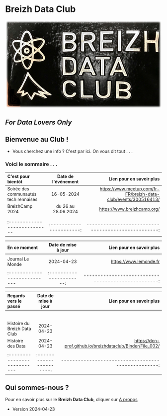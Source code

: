 # Breizh Data Club

![Plaque du Breizh Data Club](./illustrim/Logos/Logo-BDC-brico00.png)

##                      _For Data Lovers Only_


>
>
>
>
>
## Bienvenue au Club !
* Vous cherchez une info ? C'est par ici. On vous dit tout . . . 
 
### Voici le sommaire . . .



|    C'est pour bientôt        |  Date de l'événement   |          Lien pour en savoir plus                  |
| :--------------------------- |:----------------------:| --------------------------------------------------:|
| Soirée des communautés tech rennaises  |     16-05-2024         |  <https://www.meetup.com/fr-FR/breizh-data-club/events/300516413/>                |
|        BreizhCamp 2024       | du 26 au 28.06.2024    |  <https://www.breizhcamp.org/>                     |
|                              |                        |                                                    |
|                              |                        |                                                    |
| :--------------------------- |:----------------------:| --------------------------------------------------:|

>
|         En ce moment         |  Date de mise à jour   |          Lien pour en savoir plus                  |
| :--------------------------- |:----------------------:| --------------------------------------------------:|
|                              |                        |                                                    |
|      Journal Le Monde        |     2024-04-23         |      <https://www.lemonde.fr>                      |
|                              |                        |                                                    |
| :--------------------------- |:----------------------:| --------------------------------------------------:|

>
|    Regards vers le passé     |  Date de mise à jour   |          Lien pour en savoir plus                  |
| :--------------------------- |:----------------------:| --------------------------------------------------:|
|                              |                        |                                                    |
|                              |                        |                                                    |
|                              |                        |                                                    |
|                              |                        |                                                    |
|                              |                        |                                                    |
|                              |                        |                                                    |
| Histoire du Breizh Data Club |       2024-04-23       |                                                    |
|      Histoire des Data       |     2024-04-23         |     <https://dcn-prof.github.io/breizhdataclub/Binder/File_002/>                        |
|                              |                        |                                                    |
| :--------------------------- |:----------------------:| --------------------------------------------------:|

>
>
>

## Qui sommes-nous ? 
Pour en savoir plus sur le **Breizh Data Club**, cliquer sur [A propos](https://dcn-prof.github.io/breizhdataclub/about/)

>
>
  *  Version 2024-04-23

